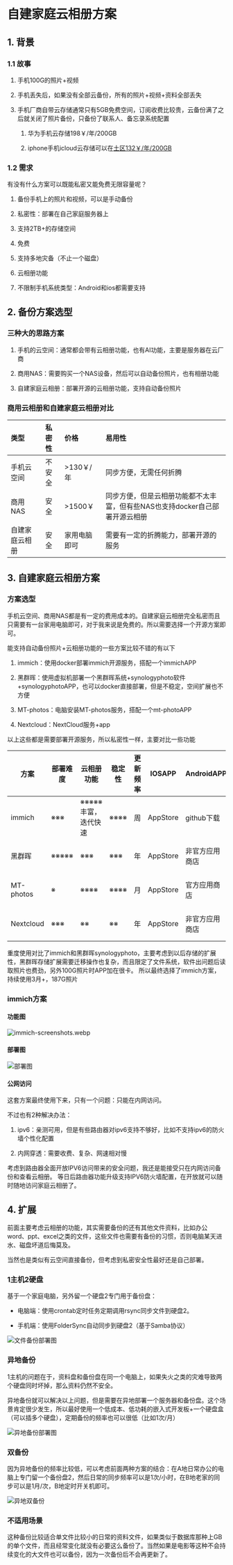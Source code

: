 # 自建家庭云相册方案

## 1. 背景

### 1.1 故事

1. 手机100G的照片+视频

2. 手机丢失后，如果没有全部云备份，所有的照片+视频+资料全部丢失

3. 手机厂商自带云存储通常只有5GB免费空间，订阅收费比较贵，云备份满了之后就关闭了照片备份，只备份了联系人、备忘录系统配置
   
   1. 华为手机云存储198￥/年/200GB
   
   2. iphone手机icloud云存储可以在[土区132￥/年/200GB](https://kanyouxiang.com/icloud-support/icloudplus/)

### 1.2 需求

有没有什么方案可以既能私密又能免费无限容量呢？

1. 备份手机上的照片和视频，可以是手动备份

2. 私密性：部署在自己家庭服务器上

3. 支持2TB+的存储空间

4. 免费

5. 支持多地灾备（不止一个磁盘）

6. 云相册功能

7. 不限制手机系统类型：Android和ios都需要支持

## 2. 备份方案选型

### 三种大的思路方案

1. 手机的云空间：通常都会带有云相册功能，也有AI功能，主要是服务器在云厂商

2. 商用NAS：需要购买一个NAS设备，然后可以自动备份照片，也有相册功能

3. 自建家庭云相册：部署开源的云相册功能，支持自动备份照片

### 商用云相册和自建家庭云相册对比

| 类型      | 私密性 | 价格      | 易用性                                        |
|:------- |:--- |:------- |:------------------------------------------ |
| 手机云空间   | 不安全 | >130￥/年 | 同步方便，无需任何折腾                                |
| 商用NAS   | 安全  | >1500￥  | 同步方便，但是云相册功能都不太丰富，但有些NAS也支持docker自己部署开源云相册 |
| 自建家庭云相册 | 安全  | 家用电脑即可  | 需要有一定的折腾能力，部署开源的服务                         |

## 3. 自建家庭云相册方案

### 方案选型

手机云空间、商用NAS都是有一定的费用成本的。自建家庭云相册完全私密而且只需要有一台家用电脑即可，对于我来说是免费的。所以需要选择一个开源方案即可。

能支持自动备份照片+云相册功能的一些方案比较不错的有以下

1. immich：使用docker部署immich开源服务，搭配一个immichAPP

2. 黑群晖：使用虚拟机部署一个黑群晖系统+synologyphoto软件+synologyphotoAPP，也可以docker直接部署，但是不稳定，空间扩展也不方便

3. MT-photos：电脑安装MT-photos服务，搭配一个mt-photoAPP

4. Nextcloud：NextCloud服务+app

以上这些都是需要部署开源服务，所以私密性一样，主要对比一些功能

| 方案        | 部署难度  | 云相册功能             | 稳定性  | 更新频率 | IOSAPP   | AndroidAPP | 费用  | 教程                                                     | 空间扩展  |
| --------- | ----- | ----------------- | ---- | ---- | -------- | ---------- | --- | ------------------------------------------------------ | ----- |
| immich    | ※※※   | ※※※※※<br/>丰富，迭代快速 | ※※※※ | 周    | AppStore | github下载   | 0   | [immich](https://github.com/immich-app)                | 简单、无限 |
| 黑群晖       | ※※※※※ | ※※※               | ※※※  | 年    | AppStore | 非官方应用商店    | 0   | [YouTube](https://www.youtube.com/watch?v=6dXjJovJPTo) | 复杂，无限 |
| MT-photos | ※     | ※※※※              | ※※※※ | 月    | AppStore | 官方应用商店     | 99￥ | [MTPhotos](https://mtmt.tech/)                         | 简单，无限 |
| Nextcloud | ※※※   | ※※                | ※※   | 年    | AppStore | 非官方应用商店    | 0   |                                                        | 简单，无限 |

重度使用对比了immich和黑群晖synologyphoto，主要考虑到以后存储的扩展性，黑群晖存储扩展需要迁移操作也复杂，而且限定了文件系统，软件出问题后读取照片也费劲，另外100G照片时APP加在很卡。
所以最终选择了immich方案，持续使用3月+，187G照片

### immich方案

#### 功能图

![immich-screenshots.webp](assets/immich-screenshots.webp)

#### 部署图

![部署图](assets/部署图.svg "部署图")

#### 公网访问

这套方案最终使用下来，只有一个问题：只能在内网访问。

不过也有2种解决办法：

1. ipv6：亲测可用，但是有些路由器对ipv6支持不够好，比如不支持ipv6的防火墙个性化配置

2. 内网穿透：需要收费、复杂、网速相对慢

考虑到路由器全面开放IPV6访问带来的安全问题，我还是能接受只在内网访问备份和查看云相册。
等日后路由器功能升级支持IPV6防火墙配置，在开放就可以随时随地访问家庭云相册了。

## 4. 扩展

前面主要考虑云相册的功能，其实需要备份的还有其他文件资料，比如办公word、ppt、excel之类的文件，这些文件也需要有备份的习惯，否则电脑某天进水、磁盘坏道后悔莫及。

当然也是类似有云空间直接备份，但考虑到私密安全性最好还是自己部署。

### 1主机2硬盘

基于一个家庭电脑，另外留一个硬盘2专门用于备份盘：

- 电脑端：使用crontab定时任务定期调用rsync同步文件到硬盘2。

- 手机端：使用FolderSync自动同步到硬盘2（基于Samba协议）

![文件备份部署图](assets/文件备份部署图.svg "文件备份部署图")

### 异地备份

1主机的问题在于，资料盘和备份盘在同一个电脑上，如果失火之类的灾难导致两个硬盘同时坏掉，那么资料仍然不安全。

异地备份就可以解决以上问题，但是需要在异地部署一个服务器和备份盘。这个场景肯定很少发生，所以最好使用一个低成本、低功耗的嵌入式开发板+一个硬盘盒（可以插多个硬盘），定期备份的频率也可以很低（比如1次/月）

![异地备份部署图](assets/异地备份部署图.svg "异地备份部署图")

### 双备份

因为异地备份的频率比较低，可以考虑前面两种方案的结合：在A地日常办公的电脑上专门留一个备份盘2，然后日常的同步频率可以是1次/小时，在B地老家的同步可以是1月/次，B地定时开关机即可。

![异地双备份](assets/异地双备份.svg "异地双备份")

### 不适用场景

这种备份比较适合单文件比较小的日常的资料文件，如果类似于数据库那种上GB的单个文件，而且经常变化就没有必要这么备份了。当然如果是电影等这种不会持续变化的大文件也可以备份，因为一次备份后不会再更新了。